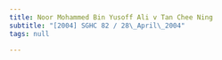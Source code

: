 ```yaml
---
title: Noor Mohammed Bin Yusoff Ali v Tan Chee Ning
subtitle: "[2004] SGHC 82 / 28\_April\_2004"
tags: null

---
```



